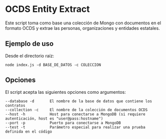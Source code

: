 # OCDS Entity Extract

Este script toma como base una colección de Mongo con documentos en el formato OCDS y extrae las personas, organizaciones y entidades estatales.

## Ejemplo de uso

Desde el directorio raíz:

    node index.js -d BASE_DE_DATOS -c COLECCION

## Opciones

El script acepta las siguientes opciones como argumentos:

    --database -d       El nombre de la base de datos que contiene los contratos
    --collection -c     El nombre de la colección de documentos OCDS
    --host -h           Host para conectarse a MongoDB (si requiere autenticación, host es "user@pass:hostname")
    --port -p           Puerto para conectarse a MongoDB
    --test -t           Parámetro especial para realizar una prueba definida en el código
